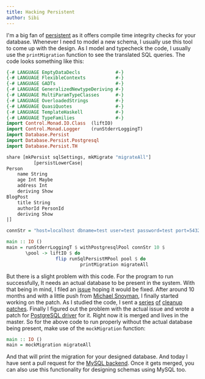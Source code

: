 ```yaml
---
title: Hacking Persistent
author: Sibi
---
```


I'm a big fan of [persistent](https://github.com/yesodweb/persistent/)
as it offers compile time integrity checks for your database.
Whenever I need to model a new schema, I usually use this tool to come
up with the design. As I model and typecheck the code, I usually use
the `printMigration` function to see the translated SQL queries. The
code looks something like this:

```haskell
{-# LANGUAGE EmptyDataDecls             #-}
{-# LANGUAGE FlexibleContexts           #-}
{-# LANGUAGE GADTs                      #-}
{-# LANGUAGE GeneralizedNewtypeDeriving #-}
{-# LANGUAGE MultiParamTypeClasses      #-}
{-# LANGUAGE OverloadedStrings          #-}
{-# LANGUAGE QuasiQuotes                #-}
{-# LANGUAGE TemplateHaskell            #-}
{-# LANGUAGE TypeFamilies               #-}
import Control.Monad.IO.Class  (liftIO)
import Control.Monad.Logger    (runStderrLoggingT)
import Database.Persist
import Database.Persist.Postgresql
import Database.Persist.TH

share [mkPersist sqlSettings, mkMigrate "migrateAll"]
          [persistLowerCase|
Person
    name String
    age Int Maybe
    address Int
    deriving Show
BlogPost
    title String
    authorId PersonId
    deriving Show
|]

connStr = "host=localhost dbname=test user=test password=test port=5432"

main :: IO ()
main = runStderrLoggingT $ withPostgresqlPool connStr 10 $
       \pool -> liftIO $ do
                  flip runSqlPersistMPool pool $ do
                           printMigration migrateAll
```

But there is a slight problem with this code. For the program to
run successfully, It needs an actual database to be present in the
system. With that being in mind, I filed an
[issue](https://github.com/yesodweb/persistent/issues/274) hoping
it would be fixed. After around 10 months and with a little push from
[Michael Snoyman](https://github.com/yesodweb/persistent/issues/274#issuecomment-122727546),
I finally started working on the patch. As I studied the code, I sent
a [series](https://github.com/yesodweb/persistent/pull/430)
[of](https://github.com/yesodweb/persistent/pull/426)
[cleanup](https://github.com/yesodweb/persistent/pull/425)
[patches](https://github.com/yesodweb/persistent/pull/424). Finally I
figured out the problem with the actual issue and wrote a patch
for
[PostgreSQL driver](https://github.com/yesodweb/persistent/pull/436)
for it. Right now it is merged and lives in the master. So for the
above code to run properly without the actual database being present,
make use of the `mockMigration` function:

```haskell
main :: IO ()
main = mockMigration migrateAll
```

And that will print the migration for your designed database. And
today I have sent a pull request for the
[MySQL backend](https://github.com/yesodweb/persistent/pull/439). Once
it gets merged, you can also use this functionality for designing
schemas using MySQL too.

